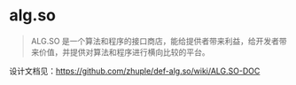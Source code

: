 alg.so
=========

> ALG.SO 是一个算法和程序的接口商店，能给提供者带来利益，给开发者带来价值，并提供对算法和程序进行横向比较的平台。

设计文档见：https://github.com/zhuple/def-alg.so/wiki/ALG.SO-DOC
